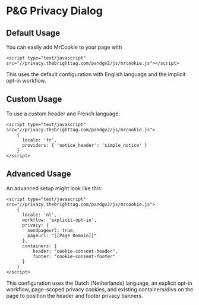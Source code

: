 # P&G Privacy Dialog

## Default Usage

You can easily add MrCookie to your page with

    <script type="text/javascript" src="//privacy.thebrighttag.com/pandgv2/js/mrcookie.js"></script>

This uses the default configuration with English language and the implicit opt-in workflow.

## Custom Usage

To use a custom header and French language:

    <script type="text/javascript" src="//privacy.thebrighttag.com/pandgv2/js/mrcookie.js">
        {
          locale: 'fr',
          providers: { 'notice_header': 'simple_notice' }
        }
    </script>

## Advanced Usage

An advanced setup might look like this:

    <script type="text/javascript" src="//privacy.thebrighttag.com/pandgv2/js/mrcookie.js">
        {
          locale: 'nl',
          workflow: 'explicit-opt-in',
          privacy: {
            sendpageurl: true,
            pageurl: "[[Page Domain]]"
          },
          containers: {
              header: "cookie-consent-header",
              footer: "cookie-consent-footer"
          }
        }
    </script>

This configuration uses the Dutch (Netherlands) language, an explicit opt-in workflow, page-scoped privacy cookies, and
existing containers/divs on the page to position the header and footer privacy banners.
